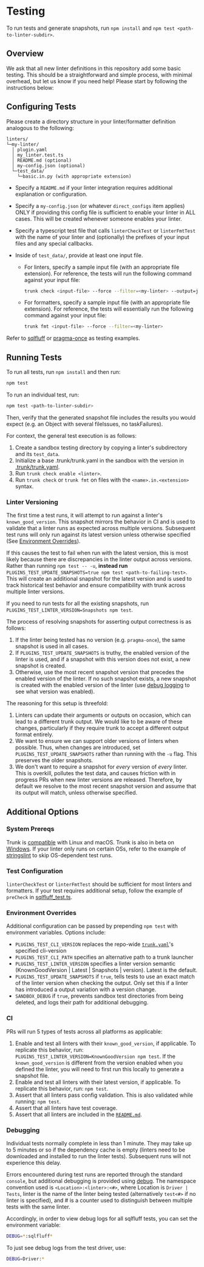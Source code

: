 # Testing

To run tests and generate snapshots, run `npm install` and `npm test <path-to-linter-subdir>`.

## Overview

We ask that all new linter definitions in this repository add some basic testing. This should be a
straightforward and simple process, with minimal overhead, but let us know if you need help! Please
start by following the instructions below:

## Configuring Tests

Please create a directory structure in your linter/formatter definition analogous to the following:

```text
linters/
└─my-linter/
  │ plugin.yaml
  │ my_linter.test.ts
  │ README.md (optional)
  │ my-config.json (optional)
  └─test_data/
    └─basic.in.py (with appropriate extension)
```

- Specify a `README.md` if your linter integration requires additional explanation or configuration.
- Specify a `my-config.json` (or whatever `direct_configs` item applies) ONLY if providing this
  config file is sufficient to enable your linter in ALL cases. This will be created whenever
  someone enables your linter.
- Specify a typescript test file that calls `linterCheckTest` or `linterFmtTest` with the name of
  your linter and (optionally) the prefixes of your input files and any special callbacks.
- Inside of `test_data/`, provide at least one input file.

  - For linters, specify a sample input file (with an appropriate file extension). For reference,
    the tests will run the following command against your input file:

    ```bash
    trunk check <input-file> --force --filter=<my-linter> --output=json
    ```

  - For formatters, specify a sample input file (with an appropriate file extension). For reference,
    the tests will essentially run the following command against your input file:

    ```bash
    trunk fmt <input-file> --force --filter=<my-linter>
    ```

Refer to [sqlfluff](../linters/sqlfluff) or [pragma-once](../linters/pragma-once) as testing
examples.

## Running Tests

To run all tests, run `npm install` and then run:

```bash
npm test
```

To run an individual test, run:

```bash
npm test <path-to-linter-subdir>
```

Then, verify that the generated snapshot file includes the results you would expect (e.g. an Object
with several fileIssues, no taskFailures).

For context, the general test execution is as follows:

1. Create a sandbox testing directory by copying a linter's subdirectory and its `test_data`.
2. Initialize a base .trunk/trunk.yaml in the sandbox with the version in
   [.trunk/trunk.yaml](../.trunk/trunk.yaml).
3. Run `trunk check enable <linter>`.
4. Run `trunk check` or `trunk fmt` on files with the `<name>.in.<extension>` syntax.

### Linter Versioning

The first time a test runs, it will attempt to run against a linter's `known_good_version`. This
snapshot mirrors the behavior in CI and is used to validate that a linter runs as expected across
multiple versions. Subsequent test runs will only run against its latest version unless otherwise
specified (See [Environment Overrides](#environment-overrides)).

If this causes the test to fail when run with the latest version, this is most likely because there
are discrepancies in the linter output across versions. Rather than running `npm test -- -u`,
**instead run** `PLUGINS_TEST_UPDATE_SNAPSHOTS=true npm test <path-to-failing-test>`. This will
create an additional snapshot for the latest version and is used to track historical test behavior
and ensure compatibility with trunk across multiple linter versions.

If you need to run tests for all the existing snapshots, run
`PLUGINS_TEST_LINTER_VERSION=Snapshots npm test`.

The process of resolving snapshots for asserting output correctness is as follows:

1. If the linter being tested has no version (e.g. `pragma-once`), the same snapshot is used in all
   cases.
2. If `PLUGINS_TEST_UPDATE_SNAPSHOTS` is truthy, the enabled version of the linter is used, and if a
   snapshot with this version does not exist, a new snapshot is created.
3. Otherwise, use the most recent snapshot version that precedes the enabled version of the linter.
   If no such snapshot exists, a new snapshot is created with the enabled version of the linter (use
   [debug logging](#debugging) to see what version was enabled).

The reasoning for this setup is threefold:

1. Linters can update their arguments or outputs on occasion, which can lead to a different trunk
   output. We would like to be aware of these changes, particularly if they require trunk to accept
   a different output format entirely.
2. We want to ensure we can support older versions of linters when possible. Thus, when changes are
   introduced, set `PLUGINS_TEST_UPDATE_SNAPSHOTS` rather than running with the `-u` flag. This
   preserves the older snapshots.
3. We don't want to require a snapshot for _every_ version of _every_ linter. This is overkill,
   pollutes the test data, and causes friction with in progress PRs when new linter versions are
   released. Therefore, by default we resolve to the most recent snapshot version and assume that
   its output will match, unless otherwise specified.

## Additional Options

### System Prereqs

Trunk is [compatible](https://docs.trunk.io/cli/compatibility) with Linux and macOS. Trunk is also
in beta on [Windows](https://docs.trunk.io/cli/windows-beta). If your linter only runs on certain
OSs, refer to the example of [stringslint](linters/stringslint/stringslint.test.ts) to skip
OS-dependent test runs.

### Test Configuration

`linterCheckTest` or `linterFmtTest` should be sufficient for most linters and formatters. If your
test requires additional setup, follow the example of `preCheck` in
[sqlfluff_test.ts](../linters/sqlfluff/test/sqlfluff_test.ts).

### Environment Overrides

Additional configuration can be passed by prepending `npm test` with environment variables. Options
include:

- `PLUGINS_TEST_CLI_VERSION` replaces the repo-wide [`trunk.yaml`](../.trunk/trunk.yaml)'s specified
  cli-version
- `PLUGINS_TEST_CLI_PATH` specifies an alternative path to a trunk launcher
- `PLUGINS_TEST_LINTER_VERSION` specifies a linter version semantic (KnownGoodVersion | Latest |
  Snapshots | version). Latest is the default.
- `PLUGINS_TEST_UPDATE_SNAPSHOTS` if `true`, tells tests to use an exact match of the linter version
  when checking the output. Only set this if a linter has introduced a output variation with a
  version change.
- `SANDBOX_DEBUG` if `true`, prevents sandbox test directories from being deleted, and logs their
  path for additional debugging.

### CI

PRs will run 5 types of tests across all platforms as applicable:

1. Enable and test all linters with their `known_good_version`, if applicable. To replicate this
   behavior, run: `PLUGINS_TEST_LINTER_VERSION=KnownGoodVersion npm test`. If the
   `known_good_version` is different from the version enabled when you defined the linter, you will
   need to first run this locally to generate a snapshot file.
2. Enable and test all linters with their latest version, if applicable. To replicate this behavior,
   run: `npm test`.
3. Assert that all linters pass config validation. This is also validated while running: `npm test`.
4. Assert that all linters have test coverage.
5. Assert that all linters are included in the [`README.md`](../README.md).

### Debugging

Individual tests normally complete in less than 1 minute. They may take up to 5 minutes or so if the
dependency cache is empty (linters need to be downloaded and installed to run the linter tests).
Subsequent runs will not experience this delay.

Errors encountered during test runs are reported through the standard `console`, but additional
debugging is provided using [debug](https://www.npmjs.com/package/debug). The namespace convention
used is `<Location>:<linter>:<#>`, where Location is `Driver | Tests`, linter is the name of the
linter being tested (alternatively `test<#>` if no linter is specified), and # is a counter used to
distinguish between multiple tests with the same linter.

Accordingly, in order to view debug logs for all sqlfluff tests, you can set the environment
variable:

```bash
DEBUG=*:sqlfluff*
```

To just see debug logs from the test driver, use:

```bash
DEBUG=Driver:*
```
